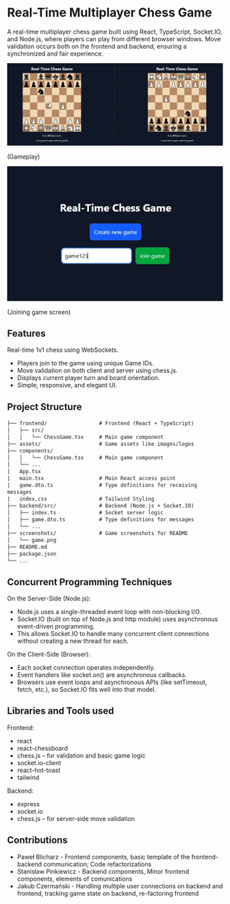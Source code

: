 # Real-Time Multiplayer Chess Game

A real-time multiplayer chess game built using React, TypeScript, Socket.IO, and Node.js, where players can play from different browser windows. Move validation occurs both on the frontend and backend, ensuring a synchronized and fair experience.

<p align="center"> <img src="screenshots/game.jpg" alt="Gameplay" width="600"/> </p>
<p>(Gameplay)</p>

<img src="screenshots/main_screen.jpg" alt="Gameplay" width="600"/>
<p align="center"></p>
<p>(Joining game screen)</p>

## Features
Real-time 1v1 chess using WebSockets.

- Players join to the game using unique Game IDs.
- Move validation on both client and server using chess.js.
- Displays current player turn and board orientation.
- Simple, responsive, and elegant UI.

## Project Structure
```
├── frontend/                 # Frontend (React + TypeScript)
│   ├── src/
│   │   └── ChessGame.tsx     # Main game component
├── assets/                   # Game assets like images/logos
├── components/
│   │   └── ChessGame.tsx     # Main game component
│   └── ...
|   App.tsx
|   main.tsx                  # Main React access point
|   game.dto.ts               # Type definitions for receiving messages
|   index.css                 # Tailwind Styling      
├── backend/src/              # Backend (Node.js + Socket.IO)
│   ├── index.ts              # Socket server logic
│   ├── game.dto.ts           # Type definitions for messages
│   └── ...
├── screenshots/              # Game screenshots for README
│   └── game.png
├── README.md
├── package.json
└── ...
```
## Concurrent Programming Techniques
On the Server-Side (Node.js):

- Node.js uses a single-threaded event loop with non-blocking I/O.
- Socket.IO (built on top of Node.js and http module) uses asynchronous event-driven programming.
- This allows Socket.IO to handle many concurrent client connections without creating a new thread for each.

On the Client-Side (Browser):

- Each socket connection operates independently.
- Event handlers like socket.on() are asynchronous callbacks.
- Browsers use event loops and asynchronous APIs (like setTimeout, fetch, etc.), so Socket.IO fits well into that model.

## Libraries and Tools used
Frontend:
- react
- react-chessboard
- chess.js – for validation and basic game logic
- socket.io-client
- react-hot-toast
- tailwind

Backend:
- express
- socket.io
- chess.js – for server-side move validation

## Contributions
- Paweł Blicharz - Frontend components, basic template of the frontend-backend communication; Code refactorizations
- Stanisław Pinkiewicz - Backend components, Minor frontend components, elements of comunications
- Jakub Czermański - Handling multiple user connections on backend and frontend, tracking game state on backend, re-factoring frontend